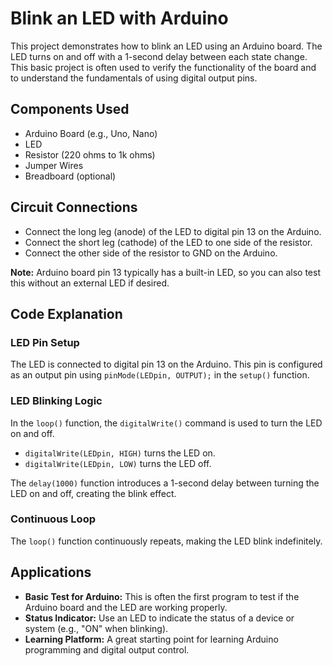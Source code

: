 # Blink an LED with Arduino

This project demonstrates how to blink an LED using an Arduino board. The LED turns on and off with a 1-second delay between each state change. This basic project is often used to verify the functionality of the board and to understand the fundamentals of using digital output pins.

## Components Used

- Arduino Board (e.g., Uno, Nano)
- LED
- Resistor (220 ohms to 1k ohms)
- Jumper Wires
- Breadboard (optional)

## Circuit Connections

- Connect the long leg (anode) of the LED to digital pin 13 on the Arduino.
- Connect the short leg (cathode) of the LED to one side of the resistor.
- Connect the other side of the resistor to GND on the Arduino.

**Note:** Arduino board pin 13 typically has a built-in LED, so you can also test this without an external LED if desired.

## Code Explanation

### LED Pin Setup

The LED is connected to digital pin 13 on the Arduino. This pin is configured as an output pin using `pinMode(LEDpin, OUTPUT);` in the `setup()` function.

### LED Blinking Logic

In the `loop()` function, the `digitalWrite()` command is used to turn the LED on and off.

- `digitalWrite(LEDpin, HIGH)` turns the LED on.
- `digitalWrite(LEDpin, LOW)` turns the LED off.

The `delay(1000)` function introduces a 1-second delay between turning the LED on and off, creating the blink effect.

### Continuous Loop

The `loop()` function continuously repeats, making the LED blink indefinitely.

## Applications

- **Basic Test for Arduino:** This is often the first program to test if the Arduino board and the LED are working properly.
- **Status Indicator:** Use an LED to indicate the status of a device or system (e.g., "ON" when blinking).
- **Learning Platform:** A great starting point for learning Arduino programming and digital output control.
